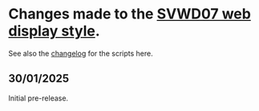 # Changes made to the [SVWD07 web display style](https://github.com/SomeoneElseOSM/SomeoneElse-vector-web-display/blob/main/resources/README_svwd07.md).  
See also the [changelog](https://github.com/SomeoneElseOSM/SomeoneElse-vector-web-display/blob/main/changelog.md) for the scripts here.

## 30/01/2025
Initial pre-release.
